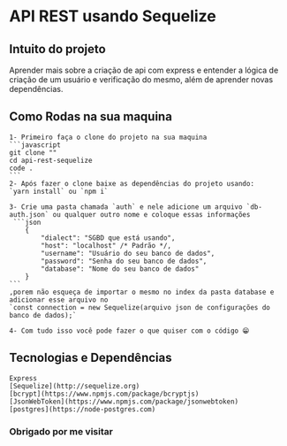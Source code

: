 # API REST usando Sequelize

## Intuito do projeto

Aprender mais sobre a criação de api com express e entender a lógica de criação de um usuário e verificação do mesmo, além de aprender novas dependências.

## Como Rodas na sua maquina


    1- Primeiro faça o clone do projeto na sua maquina
    ```javascript
    git clone ""
    cd api-rest-sequelize
    code . 
    ```
    2- Após fazer o clone baixe as dependências do projeto usando:
    `yarn install` ou `npm i`
    
    3- Crie uma pasta chamada `auth` e nele adicione um arquivo `db-auth.json` ou qualquer outro nome e coloque essas informações
     ```json
        {
            "dialect": "SGBD que está usando",
            "host": "localhost" /* Padrão */,
            "username": "Usuário do seu banco de dados",
            "password": "Senha do seu banco de dados",
            "database": "Nome do seu banco de dados"
        }
    ```
    ,porem não esqueça de importar o mesmo no index da pasta database e adicionar esse arquivo no 
    `const connection = new Sequelize(arquivo json de configurações do banco de dados);`

    4- Com tudo isso você pode fazer o que quiser com o código 😁


## Tecnologias e Dependências

    Express
    [Sequelize](http://sequelize.org)
    [bcrypt](https://www.npmjs.com/package/bcryptjs)
    [JsonWebToken](https://www.npmjs.com/package/jsonwebtoken)
    [postgres](https://node-postgres.com)

### Obrigado por me visitar
